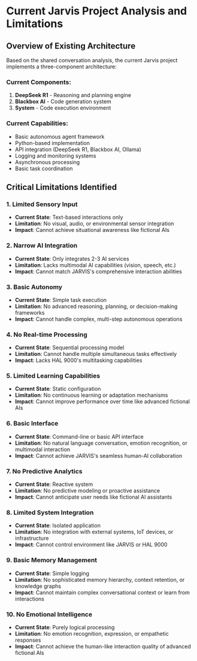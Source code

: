 # Current Jarvis Project Analysis and Limitations

## Overview of Existing Architecture

Based on the shared conversation analysis, the current Jarvis project implements a three-component architecture:

### Current Components:
1. **DeepSeek R1** - Reasoning and planning engine
2. **Blackbox AI** - Code generation system  
3. **System** - Code execution environment

### Current Capabilities:
- Basic autonomous agent framework
- Python-based implementation
- API integration (DeepSeek R1, Blackbox AI, Ollama)
- Logging and monitoring systems
- Asynchronous processing
- Basic task coordination

## Critical Limitations Identified

### 1. **Limited Sensory Input**
- **Current State**: Text-based interactions only
- **Limitation**: No visual, audio, or environmental sensor integration
- **Impact**: Cannot achieve situational awareness like fictional AIs

### 2. **Narrow AI Integration**
- **Current State**: Only integrates 2-3 AI services
- **Limitation**: Lacks multimodal AI capabilities (vision, speech, etc.)
- **Impact**: Cannot match JARVIS's comprehensive interaction abilities

### 3. **Basic Autonomy**
- **Current State**: Simple task execution
- **Limitation**: No advanced reasoning, planning, or decision-making frameworks
- **Impact**: Cannot handle complex, multi-step autonomous operations

### 4. **No Real-time Processing**
- **Current State**: Sequential processing model
- **Limitation**: Cannot handle multiple simultaneous tasks effectively
- **Impact**: Lacks HAL 9000's multitasking capabilities

### 5. **Limited Learning Capabilities**
- **Current State**: Static configuration
- **Limitation**: No continuous learning or adaptation mechanisms
- **Impact**: Cannot improve performance over time like advanced fictional AIs

### 6. **Basic Interface**
- **Current State**: Command-line or basic API interface
- **Limitation**: No natural language conversation, emotion recognition, or multimodal interaction
- **Impact**: Cannot achieve JARVIS's seamless human-AI collaboration

### 7. **No Predictive Analytics**
- **Current State**: Reactive system
- **Limitation**: No predictive modeling or proactive assistance
- **Impact**: Cannot anticipate user needs like fictional AI assistants

### 8. **Limited System Integration**
- **Current State**: Isolated application
- **Limitation**: No integration with external systems, IoT devices, or infrastructure
- **Impact**: Cannot control environment like JARVIS or HAL 9000

### 9. **Basic Memory Management**
- **Current State**: Simple logging
- **Limitation**: No sophisticated memory hierarchy, context retention, or knowledge graphs
- **Impact**: Cannot maintain complex conversational context or learn from interactions

### 10. **No Emotional Intelligence**
- **Current State**: Purely logical processing
- **Limitation**: No emotion recognition, expression, or empathetic responses
- **Impact**: Cannot achieve the human-like interaction quality of advanced fictional AIs

